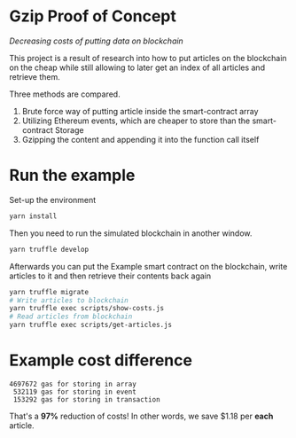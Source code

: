 # Gzip Proof of Concept

_Decreasing costs of putting data on blockchain_

This project is a result of research into how to put articles on the blockchain on the cheap while still allowing to later get an index of all articles and retrieve them.

Three methods are compared.

1. Brute force way of putting article inside the smart-contract array
2. Utilizing Ethereum events, which are cheaper to store than the smart-contract Storage
3. Gzipping the content and appending it into the function call itself

# Run the example

Set-up the environment

```bash
yarn install
```

Then you need to run the simulated blockchain in another window.

```bash
yarn truffle develop
```

Afterwards you can put the Example smart contract on the blockchain, write articles to it and then retrieve their contents back again

```bash
yarn truffle migrate
# Write articles to blockchain
yarn truffle exec scripts/show-costs.js
# Read articles from blockchain
yarn truffle exec scripts/get-articles.js
```

# Example cost difference

```
4697672 gas for storing in array
 532119 gas for storing in event
 153292 gas for storing in transaction
```

That's a **97%** reduction of costs! In other words, we save \$1.18 per **each** article.
